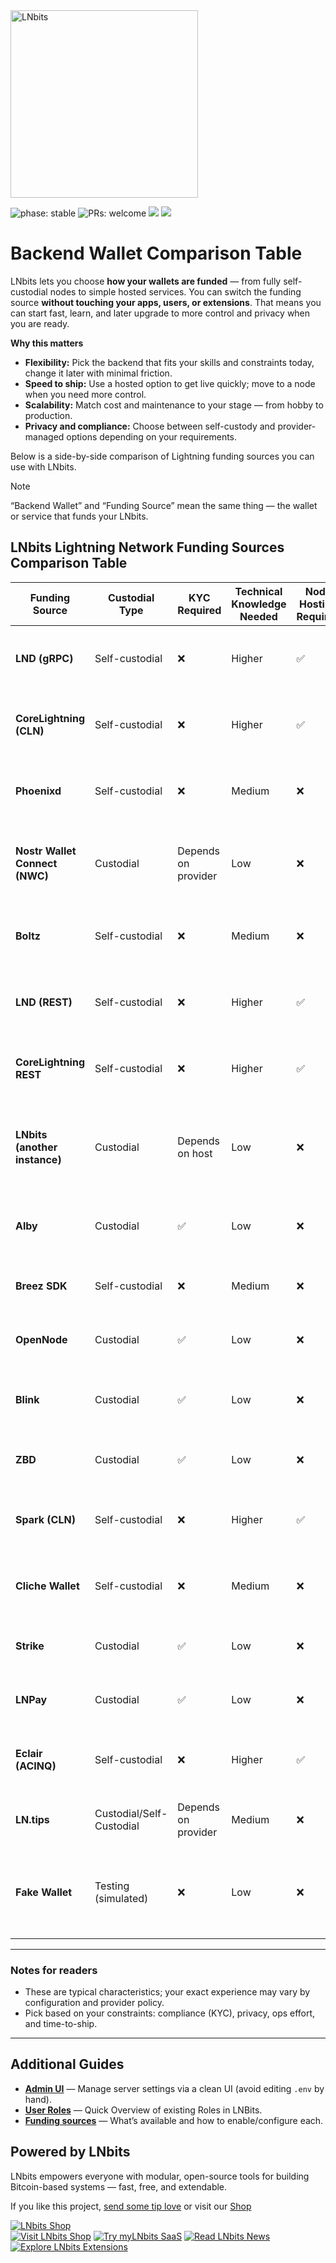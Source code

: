 <a href="https://lnbits.com" target="_blank" rel="noopener noreferrer">
  <picture>
    <source media="(prefers-color-scheme: dark)" srcset="https://i.imgur.com/QE6SIrs.png">
    <img src="https://i.imgur.com/fyKPgVT.png" alt="LNbits" style="width:300px">
  </picture>
</a>

![phase: stable](https://img.shields.io/badge/phase-stable-2EA043)
![PRs: welcome](https://img.shields.io/badge/PRs-Welcome-yellow)
[<img src="https://img.shields.io/badge/community_chat-Telegram-24A1DE">](https://t.me/lnbits)
[<img src="https://img.shields.io/badge/supported_by-%3E__OpenSats-f97316">](https://opensats.org)

# Backend Wallet Comparison Table

LNbits lets you choose **how your wallets are funded** — from fully self-custodial nodes to simple hosted services. You can switch the funding source **without touching your apps, users, or extensions**. That means you can start fast, learn, and later upgrade to more control and privacy when you are ready.

**Why this matters**

- **Flexibility:** Pick the backend that fits your skills and constraints today, change it later with minimal friction.
- **Speed to ship:** Use a hosted option to get live quickly; move to a node when you need more control.
- **Scalability:** Match cost and maintenance to your stage — from hobby to production.
- **Privacy and compliance:** Choose between self-custody and provider-managed options depending on your requirements.

Below is a side-by-side comparison of Lightning funding sources you can use with LNbits.

> [!NOTE]
> “Backend Wallet” and “Funding Source” mean the same thing — the wallet or service that funds your LNbits.

## LNbits Lightning Network Funding Sources Comparison Table

| **Funding Source**             | **Custodial Type** | **KYC Required**    | **Technical Knowledge Needed** | **Node Hosting Required** | **Privacy Level** | **Liquidity Management** | **Ease of Setup** | **Maintenance Effort** | **Cost Implications**                        | **Scalability** | **Notes**                                                        |
| ------------------------------ | ------------------ | ------------------- | ------------------------------ | ------------------------- | ----------------- | ------------------------ | ----------------- | ---------------------- | -------------------------------------------- | --------------- | ---------------------------------------------------------------- |
| **LND (gRPC)**                 | Self-custodial     | ❌                  | Higher                         | ✅                        | High              | Manual                   | Moderate          | High                   | Infrastructure cost and channel opening fees | High            | gRPC interface for LND; suitable for advanced integrations.      |
| **CoreLightning (CLN)**        | Self-custodial     | ❌                  | Higher                         | ✅                        | High              | Manual                   | Moderate          | High                   | Infrastructure cost and channel opening fees | High            | Requires setting up and managing your own CLN node.              |
| **Phoenixd**                   | Self-custodial     | ❌                  | Medium                         | ❌                        | Medium            | Automatic                | Moderate          | Low                    | Minimal fees                                 | Medium          | Mobile wallet backend; suitable for mobile integrations.         |
| **Nostr Wallet Connect (NWC)** | Custodial          | Depends on provider | Low                            | ❌                        | Variable          | Provider-managed         | Easy              | Low                    | May incur fees                               | Medium          | Connects via Nostr protocol; depends on provider's policies.     |
| **Boltz**                      | Self-custodial     | ❌                  | Medium                         | ❌                        | Medium            | Provider-managed         | Moderate          | Moderate               | Minimal fees                                 | Medium          | Uses submarine swaps; connects to Boltz client.                  |
| **LND (REST)**                 | Self-custodial     | ❌                  | Higher                         | ✅                        | High              | Manual                   | Moderate          | High                   | Infrastructure cost and channel opening fees | High            | REST interface for LND; suitable for web integrations.           |
| **CoreLightning REST**         | Self-custodial     | ❌                  | Higher                         | ✅                        | High              | Manual                   | Moderate          | High                   | Infrastructure cost and channel opening fees | High            | REST interface for CLN; suitable for web integrations.           |
| **LNbits (another instance)**  | Custodial          | Depends on host     | Low                            | ❌                        | Variable          | Provider-managed         | Easy              | Low                    | May incur hosting fees                       | Medium          | Connects to another LNbits instance; depends on host's policies. |
| **Alby**                       | Custodial          | ✅                  | Low                            | ❌                        | Low               | Provider-managed         | Easy              | Low                    | Transaction fees apply                       | Medium          | Browser extension wallet; suitable for web users.                |
| **Breez SDK**                  | Self-custodial     | ❌                  | Medium                         | ❌                        | High              | Automatic                | Moderate          | Low                    | Minimal fees                                 | Medium          | SDK for integrating Breez wallet functionalities.                |
| **OpenNode**                   | Custodial          | ✅                  | Low                            | ❌                        | Low               | Provider-managed         | Easy              | Low                    | Transaction fees apply                       | Medium          | Third-party service; suitable for merchants.                     |
| **Blink**                      | Custodial          | ✅                  | Low                            | ❌                        | Low               | Provider-managed         | Easy              | Low                    | Transaction fees apply                       | Medium          | Third-party service; focuses on mobile integrations.             |
| **ZBD**                        | Custodial          | ✅                  | Low                            | ❌                        | Low               | Provider-managed         | Easy              | Low                    | Transaction fees apply                       | Medium          | Gaming-focused payment platform.                                 |
| **Spark (CLN)**                | Self-custodial     | ❌                  | Higher                         | ✅                        | High              | Manual                   | Moderate          | High                   | Infrastructure cost and channel opening fees | High            | Web interface for CLN; requires Spark server setup.              |
| **Cliche Wallet**              | Self-custodial     | ❌                  | Medium                         | ❌                        | Medium            | Manual                   | Moderate          | Moderate               | Minimal fees                                 | Medium          | Lightweight wallet; suitable for embedded systems.               |
| **Strike**                     | Custodial          | ✅                  | Low                            | ❌                        | Low               | Provider-managed         | Easy              | Low                    | Transaction fees apply                       | Medium          | Third-party service; suitable for quick setups.                  |
| **LNPay**                      | Custodial          | ✅                  | Low                            | ❌                        | Low               | Provider-managed         | Easy              | Low                    | Transaction fees apply                       | Medium          | Third-party service; suitable for quick setups.                  |
| **Eclair (ACINQ)**             | Self-custodial     | ❌                  | Higher                         | ✅                        | High              | Manual                   | Moderate          | High                   | Infrastructure cost and channel opening fees | High            | Connects via API; you run and manage your Eclair node. |
| **LN.tips**                    | Custodial/Self-Custodial          | Depends on provider | Medium                            | ❌                        | Low               | Provider-managed         | Moderate              | Low                    | Transaction fees may apply                   | Medium          | Simple hosted service; use LN.tips API as your backend.          |
| **Fake Wallet**                | Testing (simulated) | ❌                 | Low                            | ❌                        | N/A               | N/A                      | Easy              | Low                    | None (test only)                              | N/A             | For testing only; mints accounting units in LNbits (no real sats, unit name configurable). |

---

### Notes for readers

- These are typical characteristics; your exact experience may vary by configuration and provider policy.
- Pick based on your constraints: compliance (KYC), privacy, ops effort, and time-to-ship.

---

## Additional Guides

- **[Admin UI](./admin_ui.md)** — Manage server settings via a clean UI (avoid editing `.env` by hand).
- **[User Roles](./User_Roles.md)** — Quick Overview of existing Roles in LNBits.
- **[Funding sources](./funding-sources_table.md)** — What’s available and how to enable/configure each.

## Powered by LNbits

LNbits empowers everyone with modular, open-source tools for building Bitcoin-based systems — fast, free, and extendable.

If you like this project, [send some tip love](https://demo.lnbits.com/tipjar/DwaUiE4kBX6mUW6pj3X5Kg) or visit our [Shop](https://shop.lnbits.de)

[![LNbits Shop](https://demo.lnbits.com/static/images/bitcoin-shop-banner.png)](https://shop.lnbits.com/)  
[![Visit LNbits Shop](https://img.shields.io/badge/Visit-LNbits%20Shop-7C3AED?logo=shopping-cart&logoColor=white&labelColor=5B21B6)](https://shop.lnbits.com/)
[![Try myLNbits SaaS](https://img.shields.io/badge/Try-myLNbits%20SaaS-2563EB?logo=lightning&logoColor=white&labelColor=1E40AF)](https://my.lnbits.com/login)
[![Read LNbits News](https://img.shields.io/badge/Read-LNbits%20News-F97316?logo=rss&logoColor=white&labelColor=C2410C)](https://news.lnbits.com/)
[![Explore LNbits Extensions](https://img.shields.io/badge/Explore-LNbits%20Extensions-10B981?logo=puzzle-piece&logoColor=white&labelColor=065F46)](https://extensions.lnbits.com/)

